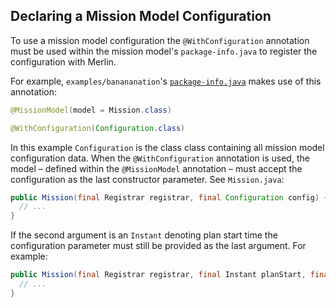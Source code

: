 ## Declaring a Mission Model Configuration

To use a mission model configuration the `@WithConfiguration` annotation must be
used within the mission model's `package-info.java` to register the configuration with Merlin.

For example, `examples/banananation`'s [`package-info.java`](https://github.com/NASA-AMMOS/aerie/blob/develop/examples/banananation/src/main/java/gov/nasa/jpl/aerie/banananation/package-info.java)
makes use of this annotation:
```java
@MissionModel(model = Mission.class)

@WithConfiguration(Configuration.class)
```

In this example `Configuration` is the class class containing all mission model configuration data.
When the `@WithConfiguration` annotation is used, the model – defined within the `@MissionModel` annotation – must accept the configuration as the last constructor parameter.
See `Mission.java`:

```java
public Mission(final Registrar registrar, final Configuration config) {
  // ...
}
```

If the second argument is an `Instant` denoting plan start time the configuration parameter must still be provided as the last argument.
For example:

```java
public Mission(final Registrar registrar, final Instant planStart, final Configuration config) {
  // ...
}
```
